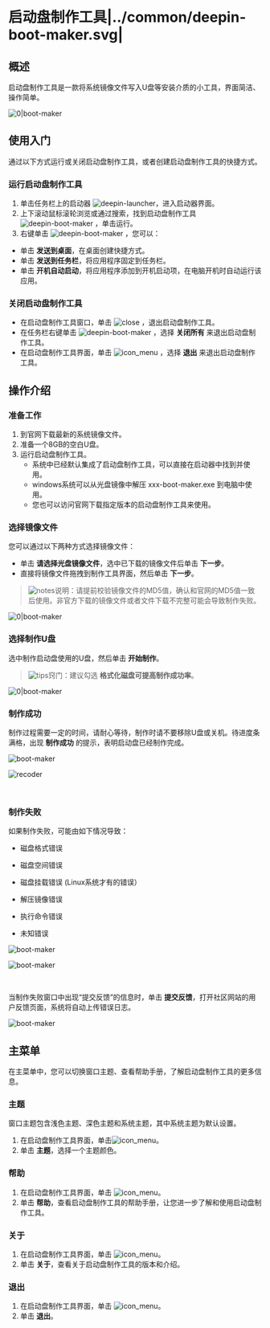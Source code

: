 # 启动盘制作工具|../common/deepin-boot-maker.svg|

## 概述

启动盘制作工具是一款将系统镜像文件写入U盘等安装介质的小工具，界面简洁、操作简单。

![0|boot-maker](jpg/select-file.png)

## 使用入门

通过以下方式运行或关闭启动盘制作工具，或者创建启动盘制作工具的快捷方式。

### 运行启动盘制作工具

1. 单击任务栏上的启动器 ![deepin-launcher](icon/deepin-launcher.svg)，进入启动器界面。
2. 上下滚动鼠标滚轮浏览或通过搜索，找到启动盘制作工具![deepin-boot-maker](icon/deepin-boot-maker.svg) ，单击运行。
3. 右键单击 ![deepin-boot-maker](icon/deepin-boot-maker.svg)  ，您可以：
 - 单击 **发送到桌面**，在桌面创建快捷方式。
 - 单击 **发送到任务栏**，将应用程序固定到任务栏。
 - 单击 **开机自动启动**，将应用程序添加到开机启动项，在电脑开机时自动运行该应用。


### 关闭启动盘制作工具

   - 在启动盘制作工具窗口，单击 ![close](icon/close.svg) ，退出启动盘制作工具。
   - 在任务栏右键单击 ![deepin-boot-maker](icon/deepin-boot-maker.svg) ，选择 **关闭所有** 来退出启动盘制作工具。
   - 在启动盘制作工具界面，单击 ![icon_menu](icon/icon_menu.svg) ，选择 **退出** 来退出启动盘制作工具。

## 操作介绍

### 准备工作

1. 到官网下载最新的系统镜像文件。
2. 准备一个8GB的空白U盘。
3. 运行启动盘制作工具。
   - 系统中已经默认集成了启动盘制作工具，可以直接在启动器中找到并使用。
   - windows系统可以从光盘镜像中解压 xxx-boot-maker.exe 到电脑中使用。
   - 您也可以访问官网下载指定版本的启动盘制作工具来使用。

### 选择镜像文件

您可以通过以下两种方式选择镜像文件：

- 单击 **请选择光盘镜像文件**，选中已下载的镜像文件后单击 **下一步**。
- 直接将镜像文件拖拽到制作工具界面，然后单击 **下一步**。

> ![notes](icon/notes.svg)说明：请提前校验镜像文件的MD5值，确认和官网的MD5值一致后使用。非官方下载的镜像文件或者文件下载不完整可能会导致制作失败。

![0|boot-maker](jpg/select-file.png)

### 选择制作U盘

选中制作启动盘使用的U盘，然后单击 **开始制作**。

> ![tips](icon/tips.svg)窍门：建议勾选 **格式化磁盘可提高制作成功率**。

![0|boot-maker](jpg/select-disk.png)

### 制作成功

制作过程需要一定的时间，请耐心等待，制作时请不要移除U盘或关机。待进度条满格，出现 **制作成功** 的提示，表明启动盘已经制作完成。


![boot-maker](jpg/boot-making.png)

![recoder](jpg/success.png)

&nbsp;&nbsp;&nbsp;&nbsp;&nbsp;&nbsp;&nbsp;&nbsp;&nbsp;&nbsp;&nbsp;&nbsp;&nbsp;

### 制作失败

如果制作失败，可能由如下情况导致：

- 磁盘格式错误

- 磁盘空间错误

- 磁盘挂载错误 (Linux系统才有的错误）

- 解压镜像错误

- 执行命令错误

- 未知错误

![boot-maker](jpg/failed.png)

![boot-maker](jpg/failed-02.png)

&nbsp;&nbsp;&nbsp;&nbsp;&nbsp;&nbsp;&nbsp;&nbsp;&nbsp;&nbsp;&nbsp;&nbsp;&nbsp;

当制作失败窗口中出现“提交反馈”的信息时，单击 **提交反馈**，打开社区网站的用户反馈页面，系统将自动上传错误日志。

![boot-maker](jpg/failed-01.png)


## 主菜单

在主菜单中，您可以切换窗口主题、查看帮助手册，了解启动盘制作工具的更多信息。

### 主题

窗口主题包含浅色主题、深色主题和系统主题，其中系统主题为默认设置。

1. 在启动盘制作工具界面，单击![icon_menu](icon/icon_menu.svg)。
2. 单击 **主题**，选择一个主题颜色。

### 帮助

1. 在启动盘制作工具界面，单击 ![icon_menu](icon/icon_menu.svg)。
2. 单击 **帮助**，查看启动盘制作工具的帮助手册，让您进一步了解和使用启动盘制作工具。

### 关于

1. 在启动盘制作工具界面，单击 ![icon_menu](icon/icon_menu.svg)。
2. 单击 **关于**，查看关于启动盘制作工具的版本和介绍。

### 退出

1. 在启动盘制作工具界面，单击 ![icon_menu](icon/icon_menu.svg)。
2. 单击 **退出**。

